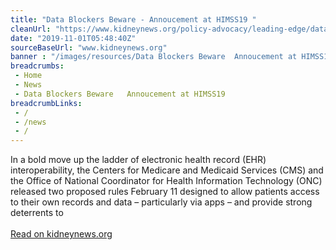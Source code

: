 ```yaml
--- 
title: "Data Blockers Beware - Annoucement at HIMSS19 "
cleanUrl: "https://www.kidneynews.org/policy-advocacy/leading-edge/data-blockers-beware-annoucement-himss19"
date: "2019-11-01T05:48:40Z"
sourceBaseUrl: "www.kidneynews.org"
banner : "/images/resources/Data Blockers Beware  Annoucement at HIMSS19.png"
breadcrumbs:
 - Home
 - News
 - Data Blockers Beware   Annoucement at HIMSS19
breadcrumbLinks:
 - / 
 - /news
 - / 
---
```

In a bold move up the ladder of electronic health record (EHR) interoperability, the Centers for Medicare and Medicaid Services (CMS) and the Office of National Coordinator for Health Information Technology (ONC) released two proposed rules February 11 designed to allow patients access to their own records and data – particularly via apps – and provide strong deterrents to<br><br><a target="_blank" href=https://www.kidneynews.org/policy-advocacy/leading-edge/data-blockers-beware-annoucement-himss19>Read on kidneynews.org</a>
